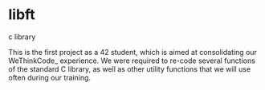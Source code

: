 # libft
c library

This is the first project as a 42 student, which is aimed at consolidating our WeThinkCode_ experience. We were required to re-code several functions of the standard C library, as well as other utility functions that we will use often during our training.
